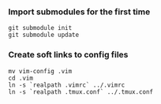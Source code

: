 ### Import submodules for the first time
```
git submodule init
git submodule update
```

### Create soft links to config files
```
mv vim-config .vim
cd .vim
ln -s `realpath .vimrc` ../.vimrc
ln -s `realpath .tmux.conf` ../.tmux.conf
```

